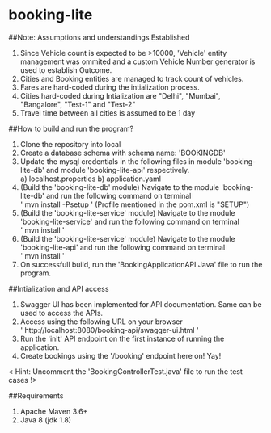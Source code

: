 # booking-lite

##Note: Assumptions and understandings Established
1. Since Vehicle count is expected to be >10000, 'Vehicle' entity management was ommited and a custom Vehicle Number generator is used to establish Outcome.
2. Cities and Booking entities are managed to track count of vehicles.
3. Fares are hard-coded during the intialization process.
4. Cities hard-coded during Intialization are "Delhi", "Mumbai", "Bangalore", "Test-1" and "Test-2"
5. Travel time between all cities is assumed to be 1 day

##How to build and run the program?
1. Clone the repository into local
2. Create a database schema with schema name: 'BOOKINGDB'
3. Update the mysql credentials in the following files in module 'booking-lite-db' and module 'booking-lite-api' respectively.
   <br>a) localhost.properties b) application.yaml
4. (Build the 'booking-lite-db' module) Navigate to the module 'booking-lite-db' and run the following command on terminal
   <br> ' mvn install -Psetup ' (Profile mentioned in the pom.xml is "SETUP")
5. (Build the 'booking-lite-service' module) Navigate to the module 'booking-lite-service' and run the following command on terminal
   <br> ' mvn install '
6. (Build the 'booking-lite-service' module) Navigate to the module 'booking-lite-api' and run the following command on terminal
   <br> ' mvn install '
7. On successfull build, run the 'BookingApplicationAPI.Java' file to run the program.

##Intialization and API access
1. Swagger UI has been implemented for API documentation. Same can be used to access the APIs.
2. Access using the following URL on your browser 
    <br> ' http://localhost:8080/booking-api/swagger-ui.html '
3. Run the 'init' API endpoint on the first instance of running the application.
4. Create bookings using the '/booking' endpoint here on! Yay!

< Hint: Uncomment the 'BookingControllerTest.java' file to run the test cases !>

##Requirements
1. Apache Maven 3.6+
2. Java 8 (jdk 1.8)
